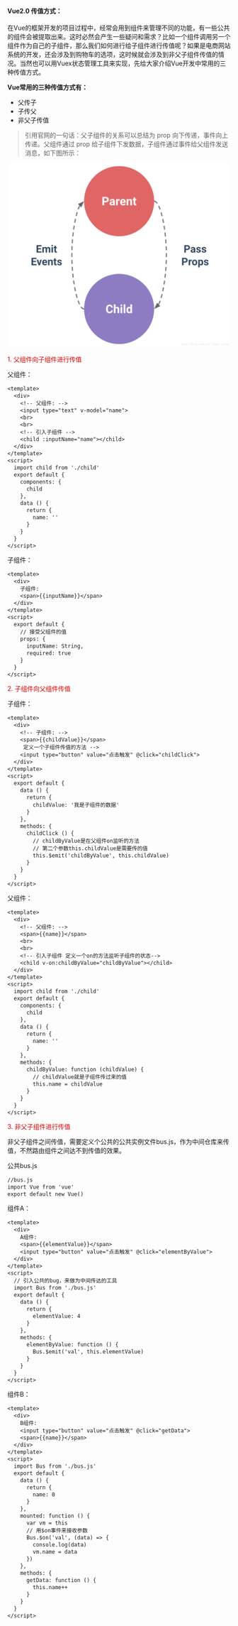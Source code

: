 #### Vue2.0 传值方式：

在Vue的框架开发的项目过程中，经常会用到组件来管理不同的功能，有一些公共的组件会被提取出来。这时必然会产生一些疑问和需求？比如一个组件调用另一个组件作为自己的子组件，那么我们如何进行给子组件进行传值呢？如果是电商网站系统的开发，还会涉及到购物车的选项，这时候就会涉及到非父子组件传值的情况。当然也可以用Vuex状态管理工具来实现，先给大家介绍Vue开发中常用的三种传值方式。

**Vue常用的三种传值方式有：**
- 父传子
- 子传父
- 非父子传值

>引用官网的一句话：父子组件的关系可以总结为 prop 向下传递，事件向上传递。父组件通过 prop 给子组件下发数据，子组件通过事件给父组件发送消息，如下图所示：

![](../Image/vueProps.png)

<font color="#dd0000">1. 父组件向子组件进行传值</font>
   
   父组件：
````
<template>
  <div>
    <!-- 父组件: -->
    <input type="text" v-model="name">
    <br>
    <br>
    <!-- 引入子组件 -->
    <child :inputName="name"></child>
  </div>
</template>
<script>
  import child from './child'
  export default {
    components: {
      child
    },
    data () {
      return {
        name: ''
      }
    }
  }
</script>
````
子组件：
````
<template>
  <div>
    子组件:
    <span>{{inputName}}</span>
  </div>
</template>
<script>
  export default {
    // 接受父组件的值
    props: {
      inputName: String,
      required: true
    }
  }
</script>
````
<font color="#dd0000">2. 子组件向父组件传值</font>

子组件：
````
<template>
  <div>
    <!-- 子组件: -->
    <span>{{childValue}}</span>
     定义一个子组件传值的方法 -->
    <input type="button" value="点击触发" @click="childClick">
  </div>
</template>
<script>
  export default {
    data () {
      return {
        childValue: '我是子组件的数据'
      }
    },
    methods: {
      childClick () {
        // childByValue是在父组件on监听的方法
        // 第二个参数this.childValue是需要传的值
        this.$emit('childByValue', this.childValue)
      }
    }
  }
</script>
````
父组件：
````
<template>
  <div>
    <!-- 父组件: -->
    <span>{{name}}</span>
    <br>
    <br>
    <!-- 引入子组件 定义一个on的方法监听子组件的状态-->
    <child v-on:childByValue="childByValue"></child>
  </div>
</template>
<script>
  import child from './child'
  export default {
    components: {
      child
    },
    data () {
      return {
        name: ''
      }
    },
    methods: {
      childByValue: function (childValue) {
        // childValue就是子组件传过来的值
        this.name = childValue
      }
    }
  }
</script>
````
<font color="#dd0000">3. 非父子组件进行传值</font>

非父子组件之间传值，需要定义个公共的公共实例文件bus.js，作为中间仓库来传值，不然路由组件之间达不到传值的效果。

公共bus.js
````
//bus.js
import Vue from 'vue'
export default new Vue()
````
组件A：
````
<template>
  <div>
    A组件:
    <span>{{elementValue}}</span>
    <input type="button" value="点击触发" @click="elementByValue">
  </div>
</template>
<script>
  // 引入公共的bug，来做为中间传达的工具
  import Bus from './bus.js'
  export default {
    data () {
      return {
        elementValue: 4
      }
    },
    methods: {
      elementByValue: function () {
        Bus.$emit('val', this.elementValue)
      }
    }
  }
</script>
````
组件B：
````
<template>
  <div>
    B组件:
    <input type="button" value="点击触发" @click="getData">
    <span>{{name}}</span>
  </div>
</template>
<script>
  import Bus from './bus.js'
  export default {
    data () {
      return {
        name: 0
      }
    },
    mounted: function () {
      var vm = this
      // 用$on事件来接收参数
      Bus.$on('val', (data) => {
        console.log(data)
        vm.name = data
      })
    },
    methods: {
      getData: function () {
        this.name++
      }
    }
  }
</script>
````